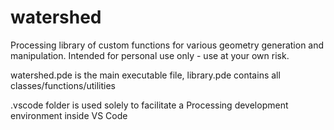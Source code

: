 # watershed

Processing library of custom functions for various geometry generation and manipulation. Intended for personal use only - use at your own risk.

watershed.pde is the main executable file, library.pde contains all classes/functions/utilities

.vscode folder is used solely to facilitate a Processing development environment inside VS Code 
